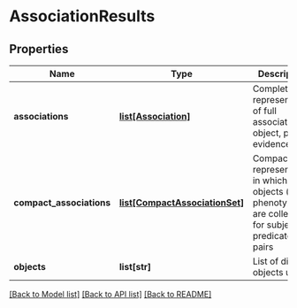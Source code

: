 # AssociationResults

## Properties
Name | Type | Description | Notes
------------ | ------------- | ------------- | -------------
**associations** | [**list[Association]**](Association.md) | Complete representation of full association object, plus evidence | [optional] 
**compact_associations** | [**list[CompactAssociationSet]**](CompactAssociationSet.md) | Compact representation in which objects (e.g. phenotypes) are collected for subject-predicate pairs | [optional] 
**objects** | **list[str]** | List of distinct objects used | [optional] 

[[Back to Model list]](../README.md#documentation-for-models) [[Back to API list]](../README.md#documentation-for-api-endpoints) [[Back to README]](../README.md)


